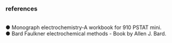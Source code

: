 ### references
<br>
●	Monograph electrochemistry-A workbook for 910 PSTAT mini.
<br>
●	Bard Faulkner electrochemical methods -  Book by Allen J. Bard.
<br>
